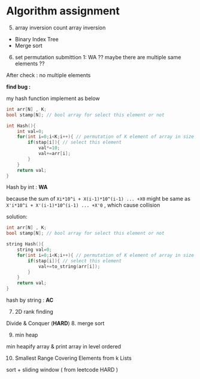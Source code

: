 # Algorithm assignment

5. array inversion
count array inversion
 - Binary Index Tree
 - Merge sort
6. set permutation
submittion 1: WA ?? maybe there are multiple same elements ??

After check : no multiple elements

**find bug :**

my hash function implement as below
```c
int arr[N] , K;
bool stamp[N]; // bool array for select this element or not

int Hash(){
    int val=0;
    for(int i=0;i<K;i++){ // permutation of K element of array in size of N
        if(stap[i]){ // select this element
            val*=10;
            val+=arr[i];
        }
    }
    return val;
}
```
Hash by int : **WA**

because the sum of `Xi*10^i + X(i-1)*10^(i-1) ... +X0` might be same as `X'i*10^i + X'(i-1)*10^(i-1) ... +X'0` , which cause collision


solution:
```c
int arr[N] , K;
bool stamp[N]; // bool array for select this element or not

string Hash(){
    string val=0;
    for(int i=0;i<K;i++){ // permutation of K element of array in size of N
        if(stap[i]){ // select this element
            val+=to_string(arr[i]);
        }
    }
    return val;
}
```
hash by string : **AC**

7. 2D rank finding

Divide & Conquer (**HARD**)
8. merge sort 

9. min heap 

min heapify array & print array in level ordered 


10. Smallest Range Covering Elements from k Lists

sort + sliding window ( from leetcode HARD )